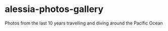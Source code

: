 # alessia-photos-gallery
Photos from the last 10 years travelling and diving around the Pacific Ocean
